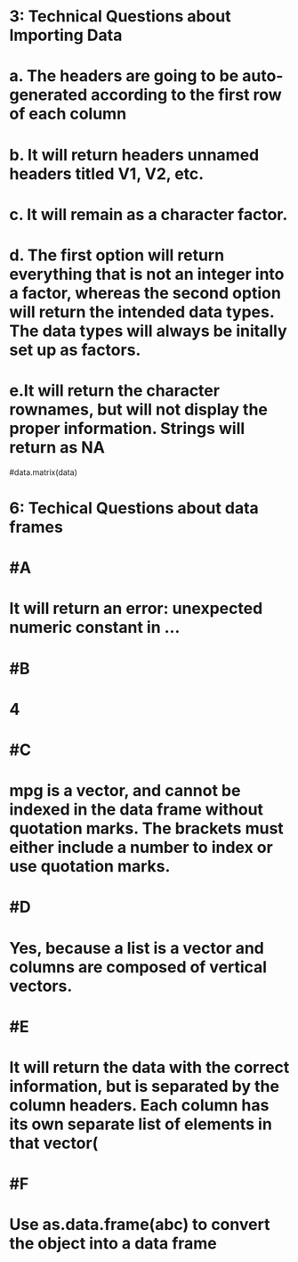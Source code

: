 # 3: Technical Questions about Importing Data

# a. The headers are going to be auto-generated according to the first row of each column
# 
# b. It will return headers unnamed headers titled V1, V2, etc. 
# 
# c. It will remain as a character factor.
# 
# d. The first option will return everything that is not an integer into a factor, whereas the second option will return the intended data types. The data types will always be initally set up as factors.
# 
# e.It will return the character rownames, but will not display the proper information. Strings will return as NA

#data.matrix(data)


# 6: Techical Questions about data frames

# #A
# It will return an error: unexpected numeric constant in ...
# 
# #B
# 4
# 
# #C
# mpg is a vector, and cannot be indexed in the data frame without quotation marks. The brackets must either include a number to index or use quotation marks.
# 
# #D
# Yes, because a list is a vector and columns are composed of vertical vectors.
# 
# #E
# It will return the data with the correct information, but is separated by the column headers. Each column has its own separate list of elements in that vector(
#   
# #F
# Use as.data.frame(abc) to convert the object into a data frame
